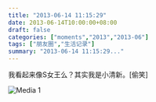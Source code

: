 ```yaml
---
title: "2013-06-14 11:15:29"
date: 2013-06-14T10:00:00+08:00
draft: false
categories: ["moments","2013","2013-06"]
tags: ["朋友圈","生活记录"]
summary: "2013-06-14 11:15:29..."
---
```


我看起来像S女王么？其实我是小清新。[偷笑]

![Media 1](/Moments/photos/2013-06-14/201306141115290.jpg)

